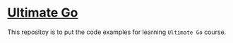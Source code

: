 # [Ultimate Go](https://learning.oreilly.com/videos/ultimate-go-programming/9780135261651)

This repositoy is to put the code examples for learning `Ultimate Go` course.
